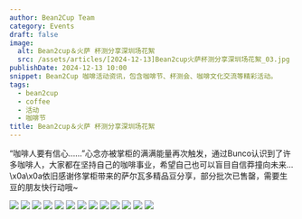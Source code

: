 ```yaml
---
author: Bean2Cup Team
category: Events
draft: false
image:
  alt: Bean2cup＆火萨 杯测分享深圳场花絮
  src: /assets/articles/[2024-12-13]Bean2cup火萨杯测分享深圳场花絮_03.jpg
publishDate: 2024-12-13 10:00
snippet: Bean2Cup 咖啡活动资讯，包含咖啡节、杯测会、咖啡文化交流等精彩活动。
tags:
  - bean2cup
  - coffee
  - 活动
  - 咖啡节
title: Bean2cup＆火萨 杯测分享深圳场花絮
---
```


“咖啡人要有信心……”心念亦被掌柜的满满能量再次触发，通过Bunco认识到了许多咖啡人，大家都在坚持自己的咖啡事业，希望自己也可以盲目自信莽撞向未来…\x0a\x0a依旧感谢佟掌柜带来的萨尔瓦多精品豆分享，部分批次已售罄，需要生豆的朋友快行动哦~

![](/assets/articles/[2024-12-13]Bean2cup火萨杯测分享深圳场花絮_03.jpg)
![](/assets/articles/[2024-12-13]Bean2cup火萨杯测分享深圳场花絮_04.jpg)
![](/assets/articles/[2024-12-13]Bean2cup火萨杯测分享深圳场花絮_05.jpg)
![](/assets/articles/[2024-12-13]Bean2cup火萨杯测分享深圳场花絮_06.jpg)
![](/assets/articles/[2024-12-13]Bean2cup火萨杯测分享深圳场花絮_07.jpg)
![](/assets/articles/[2024-12-13]Bean2cup火萨杯测分享深圳场花絮_08.jpg)
![](/assets/articles/[2024-12-13]Bean2cup火萨杯测分享深圳场花絮_09.jpg)
![](/assets/articles/[2024-12-13]Bean2cup火萨杯测分享深圳场花絮_10.jpg)
![](/assets/articles/[2024-12-13]Bean2cup火萨杯测分享深圳场花絮_11.jpg)
![](/assets/articles/[2024-12-13]Bean2cup火萨杯测分享深圳场花絮_12.jpg)
![](/assets/articles/[2024-12-13]Bean2cup火萨杯测分享深圳场花絮_13.jpg)
![](/assets/articles/[2024-12-13]Bean2cup火萨杯测分享深圳场花絮_14.jpg)
![](/assets/articles/[2024-12-13]Bean2cup火萨杯测分享深圳场花絮_15.jpg)
